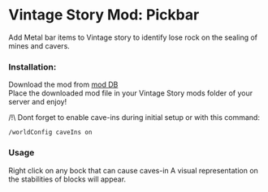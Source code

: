 # Vintage Story Mod: Pickbar

Add Metal bar items to Vintage story to identify lose rock on the sealing of mines and cavers.


### Installation:

  Download the mod from [mod DB](https://mods.vintagestory.at/pickbar) <br>
  Place the downloaded mod file in your Vintage Story mods folder of your server and enjoy!

  /!\ Dont forget to enable cave-ins during initial setup or with this command:

  ```Command
  /worldConfig caveIns on
  ```

### Usage

Right click on any bock that can cause caves-in
A visual representation on the stabilities of blocks will appear.
